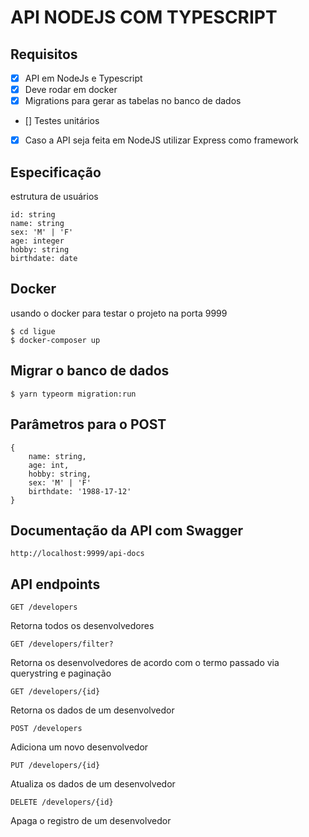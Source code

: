 # API NODEJS COM TYPESCRIPT

## Requisitos
- [x] API em NodeJs e Typescript
- [x] Deve rodar em docker
- [x] Migrations para gerar as tabelas no banco de dados
- [] Testes unitários
- [x] Caso a API seja feita em NodeJS utilizar Express como framework

## Especificação
estrutura de usuários
```
id: string
name: string
sex: 'M' | 'F'
age: integer
hobby: string
birthdate: date
```

## Docker
usando o docker para testar o projeto na porta 9999
```
$ cd ligue
$ docker-composer up
```

## Migrar o banco de dados
```
$ yarn typeorm migration:run
```

## Parâmetros para o POST
```
{
    name: string,
    age: int,
    hobby: string,
    sex: 'M' | 'F'
    birthdate: '1988-17-12'
}
```

## Documentação da API com Swagger
```
http://localhost:9999/api-docs
```


## API endpoints
```
GET /developers
```
Retorna todos os desenvolvedores
```
GET /developers/filter?
```
Retorna os desenvolvedores de acordo com o termo passado via querystring e paginação
```
GET /developers/{id}
```
Retorna os dados de um desenvolvedor
```
POST /developers
```
Adiciona um novo desenvolvedor
```
PUT /developers/{id}
```
Atualiza os dados de um desenvolvedor
```
DELETE /developers/{id}
```
Apaga o registro de um desenvolvedor


